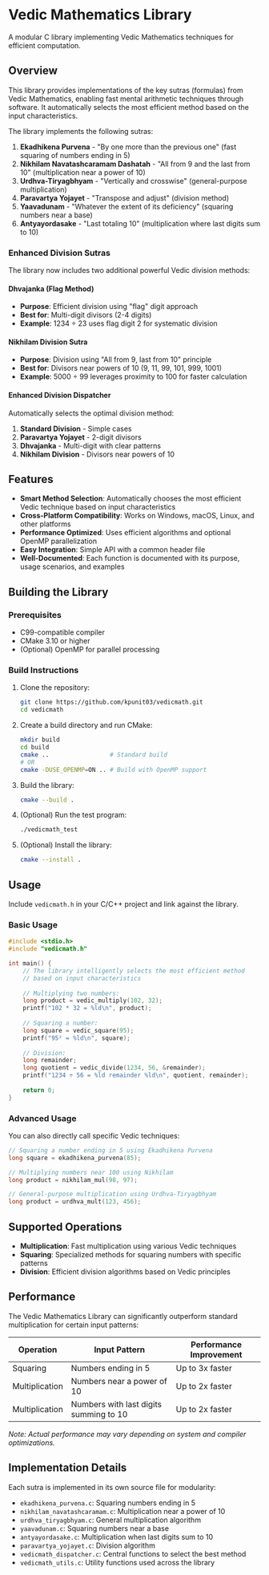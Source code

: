 # Vedic Mathematics Library

A modular C library implementing Vedic Mathematics techniques for efficient computation.

## Overview

This library provides implementations of the key sutras (formulas) from Vedic Mathematics, enabling fast mental arithmetic techniques through software. It automatically selects the most efficient method based on the input characteristics.

The library implements the following sutras:

1. **Ekadhikena Purvena** - "By one more than the previous one" (fast squaring of numbers ending in 5)
2. **Nikhilam Navatashcaramam Dashatah** - "All from 9 and the last from 10" (multiplication near a power of 10)
3. **Urdhva-Tiryagbhyam** - "Vertically and crosswise" (general-purpose multiplication)
4. **Paravartya Yojayet** - "Transpose and adjust" (division method)
5. **Yaavadunam** - "Whatever the extent of its deficiency" (squaring numbers near a base)
6. **Antyayordasake** - "Last totaling 10" (multiplication where last digits sum to 10)

### Enhanced Division Sutras

The library now includes two additional powerful Vedic division methods:

#### Dhvajanka (Flag Method)
- **Purpose**: Efficient division using "flag" digit approach
- **Best for**: Multi-digit divisors (2-4 digits)
- **Example**: 1234 ÷ 23 uses flag digit 2 for systematic division

#### Nikhilam Division Sutra
- **Purpose**: Division using "All from 9, last from 10" principle  
- **Best for**: Divisors near powers of 10 (9, 11, 99, 101, 999, 1001)
- **Example**: 5000 ÷ 99 leverages proximity to 100 for faster calculation

#### Enhanced Division Dispatcher
Automatically selects the optimal division method:
1. **Standard Division** - Simple cases
2. **Paravartya Yojayet** - 2-digit divisors
3. **Dhvajanka** - Multi-digit with clear patterns
4. **Nikhilam Division** - Divisors near powers of 10

## Features

- **Smart Method Selection**: Automatically chooses the most efficient Vedic technique based on input characteristics
- **Cross-Platform Compatibility**: Works on Windows, macOS, Linux, and other platforms
- **Performance Optimized**: Uses efficient algorithms and optional OpenMP parallelization
- **Easy Integration**: Simple API with a common header file
- **Well-Documented**: Each function is documented with its purpose, usage scenarios, and examples

## Building the Library

### Prerequisites

- C99-compatible compiler
- CMake 3.10 or higher
- (Optional) OpenMP for parallel processing

### Build Instructions

1. Clone the repository:
   ```bash
   git clone https://github.com/kpunit03/vedicmath.git
   cd vedicmath
   ```

2. Create a build directory and run CMake:
   ```bash
   mkdir build
   cd build
   cmake ..                 # Standard build
   # OR
   cmake -DUSE_OPENMP=ON .. # Build with OpenMP support
   ```

3. Build the library:
   ```bash
   cmake --build .
   ```

4. (Optional) Run the test program:
   ```bash
   ./vedicmath_test
   ```

5. (Optional) Install the library:
   ```bash
   cmake --install .
   ```

## Usage

Include `vedicmath.h` in your C/C++ project and link against the library.

### Basic Usage

```c
#include <stdio.h>
#include "vedicmath.h"

int main() {
    // The library intelligently selects the most efficient method
    // based on input characteristics
    
    // Multiplying two numbers:
    long product = vedic_multiply(102, 32);
    printf("102 * 32 = %ld\n", product);
    
    // Squaring a number:
    long square = vedic_square(95);
    printf("95² = %ld\n", square);
    
    // Division:
    long remainder;
    long quotient = vedic_divide(1234, 56, &remainder);
    printf("1234 ÷ 56 = %ld remainder %ld\n", quotient, remainder);
    
    return 0;
}
```

### Advanced Usage

You can also directly call specific Vedic techniques:

```c
// Squaring a number ending in 5 using Ekadhikena Purvena
long square = ekadhikena_purvena(85);

// Multiplying numbers near 100 using Nikhilam
long product = nikhilam_mul(98, 97);

// General-purpose multiplication using Urdhva-Tiryagbhyam
long product = urdhva_mult(123, 456);
```

## Supported Operations

- **Multiplication**: Fast multiplication using various Vedic techniques
- **Squaring**: Specialized methods for squaring numbers with specific patterns
- **Division**: Efficient division algorithms based on Vedic principles

## Performance

The Vedic Mathematics Library can significantly outperform standard multiplication for certain input patterns:

| Operation | Input Pattern | Performance Improvement |
|-----------|---------------|-------------------------|
| Squaring  | Numbers ending in 5 | Up to 3x faster |
| Multiplication | Numbers near a power of 10 | Up to 2x faster |
| Multiplication | Numbers with last digits summing to 10 | Up to 2x faster |

*Note: Actual performance may vary depending on system and compiler optimizations.*

## Implementation Details

Each sutra is implemented in its own source file for modularity:

- `ekadhikena_purvena.c`: Squaring numbers ending in 5
- `nikhilam_navatashcaramam.c`: Multiplication near a power of 10
- `urdhva_tiryagbhyam.c`: General multiplication algorithm
- `yaavadunam.c`: Squaring numbers near a base
- `antyayordasake.c`: Multiplication when last digits sum to 10
- `paravartya_yojayet.c`: Division algorithm
- `vedicmath_dispatcher.c`: Central functions to select the best method
- `vedicmath_utils.c`: Utility functions used across the library
